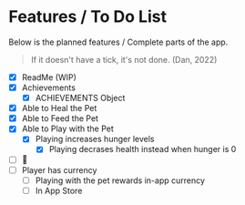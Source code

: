 # Features / To Do List

Below is the planned features / Complete parts of the app.

>If it doesn't have a tick, it's not done. (Dan, 2022)

- [x] ReadMe (WIP)
- [x] Achievements
  - [x] ACHIEVEMENTS Object
- [x] Able to Heal the Pet
- [x] Able to Feed the Pet
- [x] Able to Play with the Pet
  - [x] Playing increases hunger levels
    - [x] Playing decrases health instead when hunger is 0
- [ ] :poop:
- [ ] Player has currency
  - [ ] Playing with the pet rewards in-app currency
  - [ ] In App Store
